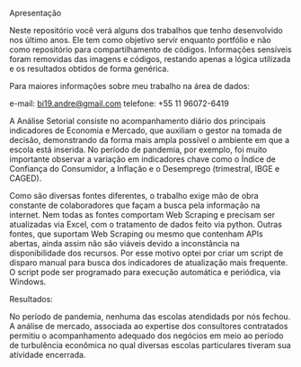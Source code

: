 Apresentação

Neste repositório você verá alguns dos trabalhos que tenho desenvolvido nos último anos. Ele tem como objetivo servir enquanto portfólio e não como repositório para compartilhamento de códigos. Informações sensíveis foram removidas das imagens e códigos, restando apenas a lógica utilizada e os resultados obtidos de forma genérica.

Para maiores informações sobre meu trabalho na área de dados:

e-mail: bi19.andre@gmail.com 
telefone: +55 11 96072-6419

A Análise Setorial consiste no acompanhamento diário dos principais indicadores de Economia e Mercado, que auxiliam o gestor na tomada de decisão, demonstrando da forma mais ampla possível o ambiente em que a escola está inserida. No período de pandemia, por exemplo, foi muito importante observar a variação em indicadores chave como o Índice de Confiança do Consumidor, a Inflação e o Desemprego (trimestral, IBGE e CAGED).

Como são diversas fontes diferentes, o trabalho exige mão de obra constante de colaboradores que façam a busca pela informação na internet. Nem todas as fontes comportam Web Scraping e precisam ser atualizadas via Excel, com o tratamento de dados feito via python. Outras fontes, que suportam Web Scraping ou mesmo que contenham APIs abertas, ainda assim não são viáveis devido a inconstância na disponibilidade dos recursos. Por esse motivo optei por criar um script de disparo manual para busca dos indicadores de atualização mais frequente. O script pode ser programado para execução automática e periódica, via Windows.


Resultados:

No período de pandemia, nenhuma das escolas atendidads por nós fechou. A análise de mercado, associada ao expertise dos consultores contratados permitiu o acompanhamento adequado dos negócios em meio ao período de turbulência econômica no qual diversas escolas particulares tiveram sua atividade encerrada.
